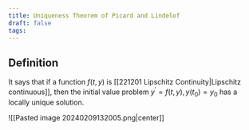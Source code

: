 ```yaml
---
title: Uniqueness Theorem of Picard and Lindelof
draft: false
tags:
---
```

  
## Definition
It says that if a function $f(t,y)$ is [[221201 Lipschitz Continuity|Lipschitz continuous]], then the initial value problem $y^{\prime}=f(t, y), y\left(t_0\right)=y_0$ has a locally unique solution.

![[Pasted image 20240209132005.png|center]]




